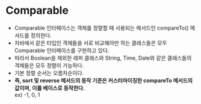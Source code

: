 # Comparable
- Comparable 인터페이스는 객체를 정렬할 때 사용되는 메서드인 compareTo() 메서드를 정의한다.
- 자바에서 같은 타입인 객체들을 서로 비교해야만 하는 클래스들은 모두 Comparable 인터페이스를 구현하고 있다.
- 따라서 Boolean을 제외한 래퍼 클래스와 String, Time, Date와 같은 클래스들의 객체들은 모두 정렬이 가능하다.
- 기본 정렬 순서는 오름차순이다.
- **즉, sort 및 reverse 메서드의 동작 기준은 커스터마이징한 compareTo 메서드의 값이며, 이를 베이스로 동작한다.**  
ex) -1, 0, 1
